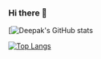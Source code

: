 ### Hi there 👋
[![Deepak's GitHub stats](https://github.com/jhadeepakkumar14/github-readme-stats&show_icons=true&count_private=true&theme=dark)

[![Top Langs](https://github-readme-stats.vercel.app/api/top-langs/?username=jhadeepakkumar14&layout=compact)](https://github.com/jhadeepakkumar14/github-readme-stats)
<!--
**jhadeepakkumar14/jhadeepakkumar14** is a ✨ _special_ ✨ repository because its `README.md` (this file) appears on your GitHub profile.

Here are some ideas to get you started:

- 🔭 I’m currently working on ...
- 🌱 I’m currently learning ...
- 👯 I’m looking to collaborate on ...
- 🤔 I’m looking for help with ...
- 💬 Ask me about ...
- 📫 How to reach me: ...
- 😄 Pronouns: ...
- ⚡ Fun fact: ...
-->
